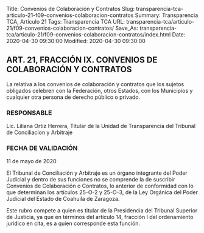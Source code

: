 Title: Convenios de Colaboración y Contratos
Slug: transparencia-tca-articulo-21-f09-convenios-colaboracion-contratos
Summary: Transparencia TCA, Artículo 21
Tags: Transparencia TCA
URL: transparencia-tca/articulo-21/f09-convenios-colaboracion-contratos/
Save_As: transparencia-tca/articulo-21/f09-convenios-colaboracion-contratos/index.html
Date: 2020-04-30 09:30:00
Modified: 2020-04-30 09:30:00


## ART. 21, FRACCIÓN IX. CONVENIOS DE COLABORACIÓN Y CONTRATOS

La relativa a los convenios de colaboración y contratos que los sujetos obligados celebren con la Federación, otros Estados, con los Municipios y cualquier otra persona de derecho público o privado.


### RESPONSABLE

Lic. Liliana Ortiz Herrera, Titular de la Unidad de Transparencia del Tribunal de Conciliacíon y Arbitraje


### FECHA DE VALIDACIÓN

11 de mayo de 2020


El Tribunal de Conciliación y Arbitraje es un órgano integrante del Poder Judicial y dentro de sus funciones no se comprende la de suscribir Convenios de Colaboración o Contratos, lo anterior de conformidad con lo que determinan los artículos 25-O-2 y 25-O-3, de la Ley Orgánica del Poder Judicial del Estado de Coahuila de Zaragoza.

Este rubro compete a quien es titular de la Presidencia del Tribunal Superior de Justicia, ya que en términos del artículo 14, fracción I del ordenamiento jurídico en cita,  es a quien corresponde esta función.



